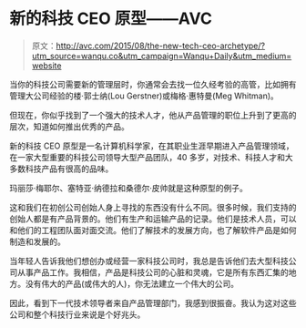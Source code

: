 # 新的科技 CEO 原型——AVC

> 原文：<http://avc.com/2015/08/the-new-tech-ceo-archetype/?utm_source=wanqu.co&utm_campaign=Wanqu+Daily&utm_medium=website>

当你的科技公司需要新的管理层时，你通常会去找一位久经考验的高管，比如拥有管理大公司经验的楼·郭士纳(Lou Gerstner)或梅格·惠特曼(Meg Whitman)。

但现在，你似乎找到了一个强大的技术人才，他从产品管理的职位上升到了更高的层次，知道如何推出优秀的产品。

新的科技 CEO 原型是一名计算机科学家，在其职业生涯早期进入产品管理领域，在一家大型重要的科技公司领导大型产品团队，40 多岁，对技术、科技人才和大多数科技产品有很高的品味。

玛丽莎·梅耶尔、塞特亚·纳德拉和桑德尔·皮帅就是这种原型的例子。

这和我们在初创公司创始人身上寻找的东西没有什么不同。很多时候，我们支持的创始人都是有产品背景的。他们有生产和运输产品的记录。他们是技术人员，可以和他们的工程团队面对面交流。他们了解技术的发展方向，也了解软件产品是如何制造和发展的。

当年轻人告诉我他们想创办或经营一家科技公司时，我总是告诉他们去大型科技公司从事产品工作。我相信，产品是科技公司的心脏和灵魂，它是所有东西汇集的地方。没有伟大的产品(或伟大的人)，你无法建立一个伟大的公司。

因此，看到下一代技术领导者来自产品管理部门，我感到很振奋。我认为这对这些公司和整个科技行业来说是个好兆头。
